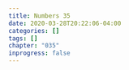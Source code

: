 ```yaml
---
title: Numbers 35
date: 2020-03-28T20:22:06-04:00
categories: []
tags: []
chapter: "035"
inprogress: false
---
```


